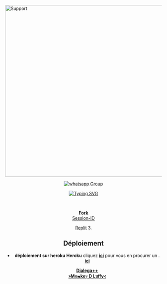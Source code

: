 <img alt=Support height="550" src="https://i.imgur.com/0OyXEkR.jpeg"> 
 
<p align="center">
 <a href="https://chat.whatsapp.com/JFNXyoRTf4t6e9GTaM2Oe6" target="_blank">
    <img alt="whatsapp Group" src="https://img.shields.io/badge/ Whatsapp Support Group -25D366?style=for-the-badge&logo=whatsapp&logoColor=white" />
  </a>
</p>
</details>


 <div align="center">
<a href="https://git.io/typing-svg"><img src="https://readme-typing-svg.demolab.com?font=Black+Ops+One&size=50&pause=1000&color=1BBFDAFF&center=true&width=910&height=100&lines=I'am+Smith-MD;MULTI+DEVICE+WHATSAPP+BOT;CREATED+BY+DENZO+UCHIWA;PUBLIC+BOT;TEAM DENZO UCHIWA." alt="Typing SVG" /></a>
  </p>
  <br>


 **[Fork](https://github.com/djalega8000/Zokou-2.0/fork)**  <br>
  [Session-ID](https://replit.com/@murnoire/Zuk?v=1) <br>
  
  [Replit](https://replit.com/@murnoire/Zuk?v=1)
3. 

## Déploiement
- **déploiement sur heroku**
 **Heroku** cliquez [**ici**](https://id.heroku.com/login) pour vous en procurer un .
    [**ici**](https://dashboard.heroku.com/new?template=https://github.com/djalega8000/Zokou-2.0) 

  [**Djalega++**](https://github.com/djalega8000/Zokou-MD/)  <br>
  [**᚛M๏𝓷keℽ D Lบffy᚜**](https://github.com/Faouz995)
 
